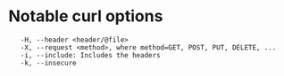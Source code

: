 # Notable curl options

       -H, --header <header/@file>
       -X, --request <method>, where method=GET, POST, PUT, DELETE, ...
       -i, --include: Includes the headers
       -k, --insecure


